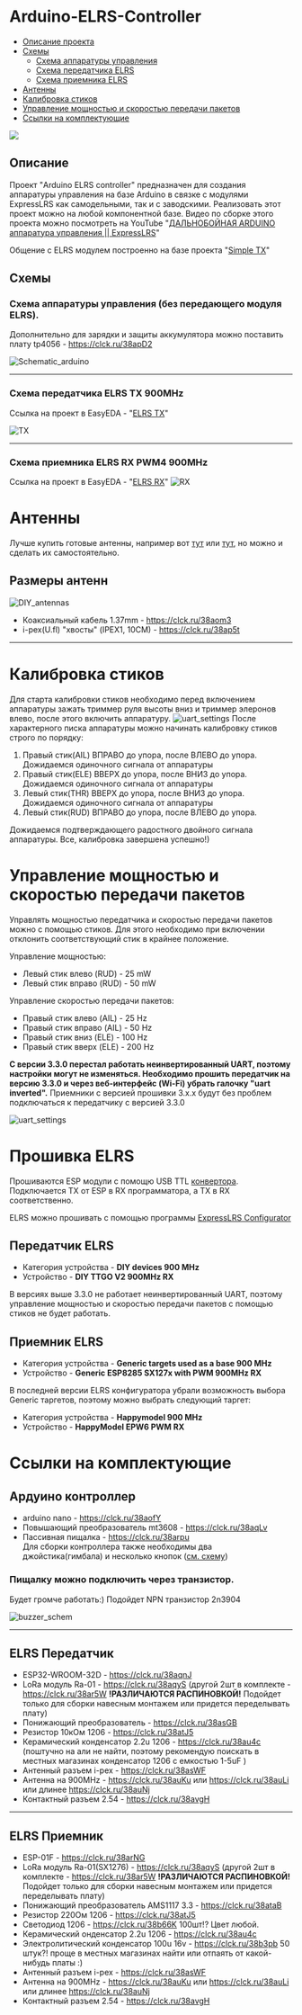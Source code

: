 # Arduino-ELRS-Controller

* [Описание проекта](#описание)  
* [Схемы](#схемы)  
  * [Схема аппаратуры управления](#схема-аппаратуры-управления-без-передающего-модуля-elrs) 
  * [Схема передатчика ELRS](#схема-передатчика-elrs-tx-900mhz)
  * [Схема приемника ELRS](#схема-приемника-elrs-rx-pwm4-900mhz)
* [Антенны](#антенны)
* [Калибровка стиков](#калибровка-стиков)
* [Управление мощностью и скоростью передачи пакетов](#управление-мощностью-и-скоростью-передачи-пакетов)
* [Ссылки на комплектующие](#ссылки-на-комплектующие)

<img src="doc/1.png"/>
</p>


## Описание
Проект "Arduino ELRS controller" предназначен для создания аппаратуры управления на базе Arduino в связке с модулями ExpressLRS как самодельными, так и с заводскими. Реализовать этот проект можно на любой компонентной базе. Видео по сборке этого проекта можно посмотреть на YouTube "[ДАЛЬНОБОЙНАЯ ARDUINO аппаратура управления || ExpressLRS](https://youtu.be/eXaWpuBfFW8?si=YdgBgIKVBinbROiB)"

Общение с ELRS модулем построенно на базе проекта "[Simple TX](https://github.com/kkbin505/Arduino-Transmitter-for-ELRS)"
## Схемы
### Схема аппаратуры управления (без передающего модуля ELRS).

 Дополнительно для зарядки и защиты аккумулятора можно поставить плату tp4056 - https://clck.ru/38apD2

![Schematic_arduino](schematics/../doc/arduino_controller.png)
___
### Схема передатчика ELRS TX 900MHz
Ссылка на проект в EasyEDA - "[ELRS TX](https://oshwlab.com/redbanannas/elrs_tx)"

![TX](/schematics/TX_ELRS.png)
___

### Схема приемника ELRS RX PWM4 900MHz
Ссылка на проект в EasyEDA - "[ELRS RX](https://oshwlab.com/redbanannas/elrs_rx)"
![RX](/schematics/RX_ELRS.png)
# Антенны
 Лучше купить готовые антенны, например вот [тут](https://clck.ru/38auKu) или [тут](https://clck.ru/38auNj), но можно и сделать их самостоятельно. 
## Размеры антенн
![DIY_antennas](schematics/../doc/antennas.png)
* Коаксиальный кабель 1.37mm - https://clck.ru/38aom3
* i-pex(U.fl) "хвосты" 
(IPEX1, 10СМ) - https://clck.ru/38ap5t
___
# Калибровка стиков
Для старта калибровки стиков необходимо перед включением аппаратуры зажать триммер руля высоты вниз и триммер элеронов влево, после этого включить аппаратуру.
![uart_settings](schematics/../doc/calibrate.png)
После характерного писка аппаратуры можно начинать калибровку стиков строго по порядку:
1. Правый стик(AIL) ВПРАВО до упора, после ВЛЕВО до упора. Дожидаемся одиночного сигнала от аппаратуры
2. Правый стик(ELE) ВВЕРХ до упора, после ВНИЗ до упора. Дожидаемся одиночного сигнала от аппаратуры
3. Левый стик(THR) ВВЕРХ до упора, после ВНИЗ до упора. Дожидаемся одиночного сигнала от аппаратуры
4. Левый стик(RUD) ВПРАВО до упора, после ВЛЕВО до упора. 

Дожидаемся подтверждающего радостного двойного сигнала аппаратуры. Все, калибровка завершена успешно!)

# Управление мощностью и скоростью передачи пакетов
Управлять мощностью передатчика и скоростью передачи пакетов можно с помощью стиков. Для этого необходимо при включении отклонить соответствующий стик в крайнее положение.
  
  Управление мощностью:
* Левый стик влево (RUD) - 25 mW 
 * Левый стик вправо (RUD) - 50 mW

Управление скоростью передачи пакетов:
 * Правый стик влево (AIL) - 25 Hz
* Правый стик вправо (AIL) - 50 Hz
* Правый стик вниз (ELE) - 100 Hz
* Правый стик вверх (ELE) - 200 Hz

__С версии 3.3.0 перестал работать неинвертированный UART, поэтому настройки могут не изменяться. Необходимо прошить передатчик на версию 3.3.0 и через веб-интерфейс (Wi-Fi) убрать галочку "uart inverted".__  Приемники с версией прошивки 3.x.x будут без проблем подключаться к передатчику с версией 3.3.0

![uart_settings](schematics/../doc/uart.png)
# Прошивка ELRS 
Прошиваются ESP модули с помощю USB TTL [конвертора](https://clck.ru/38auqK). Подключается TX от ESP в RX программатора, а TX в RX соответственно. 

ELRS можно прошивать с помощью программы [ExpressLRS Configurator](https://github.com/ExpressLRS/ExpressLRS-Configurator/releases)
 ## Передатчик ELRS
 * Категория устройства - **DIY devices 900 MHz**
 * Устройство - **DIY TTGO V2 900MHz RX**
 
 В версиях выше 3.3.0 не работает неинвертированный UART, поэтому управление мощностью и скоростью передачи пакетов с помощью стиков не будет работать.
  
  ## Приемник ELRS
 * Категория устройства - **Generic targets used as a base 900 MHz**
 * Устройство - **Generic ESP8285 SX127x with PWM 900MHz RX**
 
В последней версии ELRS конфигуратора убрали возможность выбора Generic таргетов, поэтому можно выбрать следующий таргет:
 * Категория устройства - **Happymodel 900 MHz**
 * Устройство - **HappyModel EPW6 PWM RX**

# Ссылки на комплектующие

## Ардуино контроллер

* arduino nano - https://clck.ru/38aofY
* Повышающий преобразователь mt3608 - https://clck.ru/38aqLv
* Пассивная пищалка - https://clck.ru/38arpu  
 Для сборки контроллера также необходимы два джойстика(гимбала) и несколько кнопок ([см. схему](#arduino-elrs-controller)) 
 ### Пищалку можно подключить через транзистор.
 Будет громче работать:) Подойдет NPN транзистор 2n3904   
 
 ![buzzer_schem](/schematics/buzzer.png)
____

## ELRS Передатчик
* ESP32-WROOM-32D - https://clck.ru/38aqnJ
* LoRa модуль Ra-01 - https://clck.ru/38aqyS (другой 2шт в комплекте - https://clck.ru/38ar5W **!РАЗЛИЧАЮТСЯ РАСПИНОВКОЙ!** Подойдет только для сборки навесным монтажем или придется переделывать плату)
* Понижающий преобразователь - https://clck.ru/38asGB
* Резистор 10кОм 1206 - https://clck.ru/38atJ5
* Керамический конденсатор 2.2u 1206 - https://clck.ru/38au4c (поштучно на али не найти, поэтому рекомендую поискать в местных магазинах конденсатор 1206 с емкостью 1-5uF )
* Антенный разъем i-pex - https://clck.ru/38asWF
* Антенна на 900MHz - https://clck.ru/38auKu или https://clck.ru/38auLi или длинее https://clck.ru/38auNj
* Контактный разъем 2.54 - https://clck.ru/38avgH
___

## ELRS Приемник
* ESP-01F - https://clck.ru/38arNG
* LoRa модуль Ra-01(SX1276) - https://clck.ru/38aqyS (другой 2шт в комплекте - https://clck.ru/38ar5W **!РАЗЛИЧАЮТСЯ РАСПИНОВКОЙ!** Подойдет только для сборки навесным монтажем или придется переделывать плату)
* Понижающий преобразователь AMS1117 3.3 - https://clck.ru/38ataB
* Резистор 220Ом 1206 - https://clck.ru/38atJ5
* Светодиод 1206 - https://clck.ru/38b66K 100шт!? Цвет любой.
* Керамический онденсатор 2.2u 1206 - https://clck.ru/38au4c
* Электролитический конденсатор 100u 16v - https://clck.ru/38b3pb 50 штук?! проще в местных магазинах найти или отпаять от какой-нибудь платы :)
* Антенный разъем i-pex - https://clck.ru/38asWF
* Антенна на 900MHz - https://clck.ru/38auKu или https://clck.ru/38auLi или длинее https://clck.ru/38auNj
* Контактный разъем 2.54 - https://clck.ru/38avgH

